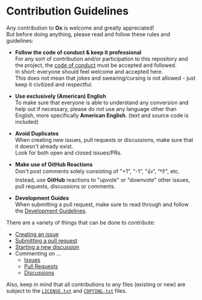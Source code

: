 <!--
  Copyright (c) 2023 Michael Federczuk
  SPDX-License-Identifier: CC-BY-SA-4.0
-->

# Contribution Guidelines #

Any contribution to **Ox** is welcome and greatly appreciated!  
But before doing anything, please read and follow these rules and guidelines:

* **Follow the code of conduct & keep it professional**  
  For any sort of contribution and/or participation to this repository and the project, the
  [code of conduct](CODE_OF_CONDUCT.md) must be accepted and followed.  
  In short: everyone should feel welcome and accepted here.  
  This does not mean that jokes and swearing/cursing is not allowed - just keep it civilized and respectful.

* **Use exclusively (American) English**  
  To make sure that everyone is able to understand any conversion and help out if necessary, please do not use any
  language other than English, more specifically **American English**. (text and source code is included)

* **Avoid Duplicates**  
  When creating new issues, pull requests or discussions, make sure that it doesn't already exist.  
  Look for both open and closed issues/PRs.

* **Make use of GitHub Reactions**  
  Don't post comments solely consisting of "+1", "-1", "👍", "👎", etc.  
  Instead, use **GitHub** reactions to "upvote" or "downvote" other issues, pull requests, discussions or comments.

* **Development Guides**  
  When submitting a pull request, make sure to read through and follow the [Development Guidelines](DEVELOPING.md).

There are a variety of things that can be done to contribute:

* [Creating an issue](https://github.com/mfederczuk/ox/issues/new/choose)
* [Submitting a pull request](https://github.com/mfederczuk/ox/compare)
* [Starting a new discussion](https://github.com/mfederczuk/ox/discussions/new)
* Commenting on ...
  * [Issues](https://github.com/mfederczuk/ox/issues)
  * [Pull Requests](https://github.com/mfederczuk/ox/pulls)
  * [Discussions](https://github.com/mfederczuk/ox/discussions)

Also, keep in mind that all contributions to any files (existing or new) are subject to the [`LICENSE.txt`](LICENSE.txt)
and [`COPYING.txt`](COPYING.txt) files.

